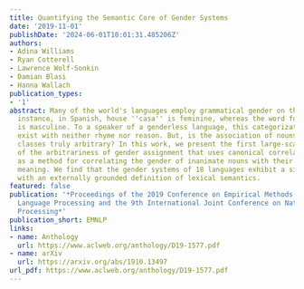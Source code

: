 ```yaml
---
title: Quantifying the Semantic Core of Gender Systems
date: '2019-11-01'
publishDate: '2024-06-01T10:01:31.485206Z'
authors:
- Adina Williams
- Ryan Cotterell
- Lawrence Wolf-Sonkin
- Damian Blasi
- Hanna Wallach
publication_types:
- '1'
abstract: Many of the world's languages employ grammatical gender on the lexeme. For
  instance, in Spanish, house ''casa'' is feminine, whereas the word for paper ''papel''
  is masculine. To a speaker of a genderless language, this categorization seems to
  exist with neither rhyme nor reason. But, is the association of nouns to gender
  classes truly arbitrary? In this work, we present the first large-scale investigation
  of the arbitrariness of gender assignment that uses canonical correlation analysis
  as a method for correlating the gender of inanimate nouns with their lexical semantic
  meaning. We find that the gender systems of 18 languages exhibit a significant correlation
  with an externally grounded definition of lexical semantics.
featured: false
publication: '*Proceedings of the 2019 Conference on Empirical Methods in Natural
  Language Processing and the 9th International Joint Conference on Natural Language
  Processing*'
publication_short: EMNLP
links:
- name: Anthology
  url: https://www.aclweb.org/anthology/D19-1577.pdf
- name: arXiv
  url: https://arxiv.org/abs/1910.13497
url_pdf: https://www.aclweb.org/anthology/D19-1577.pdf
---
```


